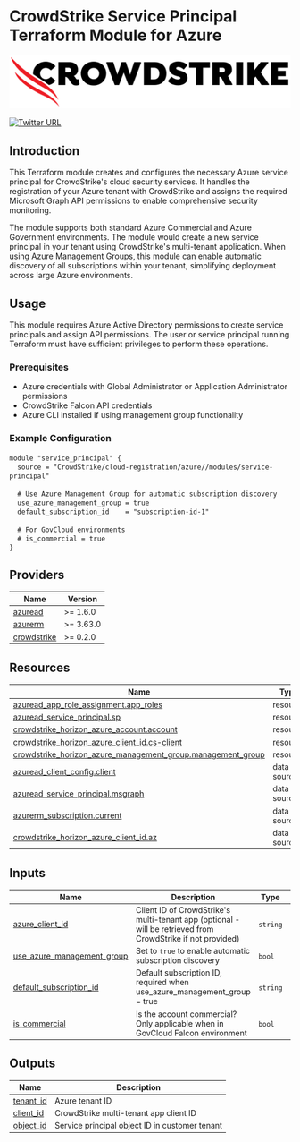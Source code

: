 <!-- BEGIN_TF_DOCS -->
# CrowdStrike Service Principal Terraform Module for Azure

![CrowdStrike Service Principal Terraform Module for Azure](https://raw.githubusercontent.com/CrowdStrike/falconpy/main/docs/asset/cs-logo.png)

[![Twitter URL](https://img.shields.io/twitter/url?label=Follow%20%40CrowdStrike&style=social&url=https%3A%2F%2Ftwitter.com%2FCrowdStrike)](https://twitter.com/CrowdStrike)<br/>

## Introduction

This Terraform module creates and configures the necessary Azure service principal for CrowdStrike's cloud security services. It handles the registration of your Azure tenant with CrowdStrike and assigns the required Microsoft Graph API permissions to enable comprehensive security monitoring.

The module supports both standard Azure Commercial and Azure Government environments.
The module would create a new service principal in your tenant using CrowdStrike's multi-tenant application.
When using Azure Management Groups, this module can enable automatic discovery of all subscriptions within your tenant, simplifying deployment across large Azure environments.

## Usage

This module requires Azure Active Directory permissions to create service principals and assign API permissions. The user or service principal running Terraform must have sufficient privileges to perform these operations.

### Prerequisites

- Azure credentials with Global Administrator or Application Administrator permissions
- CrowdStrike Falcon API credentials
- Azure CLI installed if using management group functionality

### Example Configuration

```hcl
module "service_principal" {
  source = "CrowdStrike/cloud-registration/azure//modules/service-principal"

  # Use Azure Management Group for automatic subscription discovery
  use_azure_management_group = true
  default_subscription_id    = "subscription-id-1"
  
  # For GovCloud environments
  # is_commercial = true
}
```

## Providers

| Name | Version |
|------|---------|
| <a name="provider_azuread"></a> [azuread](#provider\_azuread) | >= 1.6.0 |
| <a name="provider_azurerm"></a> [azurerm](#provider\_azurerm) | >= 3.63.0 |
| <a name="provider_crowdstrike"></a> [crowdstrike](#provider\_crowdstrike) | >= 0.2.0 |

## Resources

| Name | Type |
|------|------|
| [azuread_app_role_assignment.app_roles](https://registry.terraform.io/providers/hashicorp/azuread/latest/docs/resources/app_role_assignment) | resource |
| [azuread_service_principal.sp](https://registry.terraform.io/providers/hashicorp/azuread/latest/docs/resources/service_principal) | resource |
| [crowdstrike_horizon_azure_account.account](https://registry.terraform.io/providers/crowdstrike/crowdstrike/latest/docs/resources/horizon_azure_account) | resource |
| [crowdstrike_horizon_azure_client_id.cs-client](https://registry.terraform.io/providers/crowdstrike/crowdstrike/latest/docs/resources/horizon_azure_client_id) | resource |
| [crowdstrike_horizon_azure_management_group.management_group](https://registry.terraform.io/providers/crowdstrike/crowdstrike/latest/docs/resources/horizon_azure_management_group) | resource |
| [azuread_client_config.client](https://registry.terraform.io/providers/hashicorp/azuread/latest/docs/data-sources/client_config) | data source |
| [azuread_service_principal.msgraph](https://registry.terraform.io/providers/hashicorp/azuread/latest/docs/data-sources/service_principal) | data source |
| [azurerm_subscription.current](https://registry.terraform.io/providers/hashicorp/azurerm/latest/docs/data-sources/subscription) | data source |
| [crowdstrike_horizon_azure_client_id.az](https://registry.terraform.io/providers/crowdstrike/crowdstrike/latest/docs/data-sources/horizon_azure_client_id) | data source |

## Inputs

| Name | Description | Type | Default | Required |
|------|-------------|------|---------|:--------:|
| <a name="input_azure_client_id"></a> [azure\_client\_id](#input\_azure\_client\_id) | Client ID of CrowdStrike's multi-tenant app (optional - will be retrieved from CrowdStrike if not provided) | `string` | `""` | no |
| <a name="input_use_azure_management_group"></a> [use\_azure\_management\_group](#input\_use\_azure\_management\_group) | Set to `true` to enable automatic subscription discovery | `bool` | `false` | no |
| <a name="input_default_subscription_id"></a> [default\_subscription\_id](#input\_default\_subscription\_id) | Default subscription ID, required when use_azure_management_group = true | `string` | `""` | no |
| <a name="input_is_commercial"></a> [is\_commercial](#input\_is\_commercial) | Is the account commercial? Only applicable when in GovCloud Falcon environment | `bool` | `false` | no |

## Outputs

| Name | Description |
|------|-------------|
| <a name="output_tenant_id"></a> [tenant\_id](#output\_tenant\_id) | Azure tenant ID |
| <a name="output_client_id"></a> [client\_id](#output\_client\_id) | CrowdStrike multi-tenant app client ID |
| <a name="output_object_id"></a> [object\_id](#output\_object\_id) | Service principal object ID in customer tenant |

<!-- END_TF_DOCS -->
